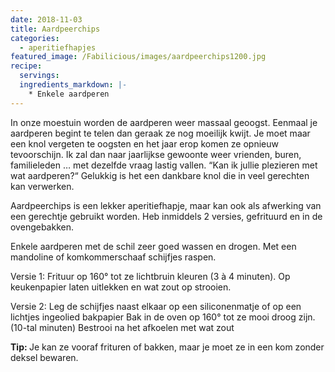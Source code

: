 ```yaml
---
date: 2018-11-03
title: Aardpeerchips
categories:
  - aperitiefhapjes
featured_image: /Fabilicious/images/aardpeerchips1200.jpg
recipe:
  servings: 
  ingredients_markdown: |-
    * Enkele aardperen
---
```

In onze moestuin worden de aardperen weer massaal geoogst.
Eenmaal je aardperen begint te telen dan geraak ze nog moeilijk kwijt.
Je moet maar een knol vergeten te oogsten en het jaar erop komen ze opnieuw tevoorschijn.
Ik zal dan naar jaarlijkse gewoonte weer vrienden, buren, familieleden … met dezelfde 
vraag lastig vallen. “Kan ik jullie plezieren met wat aardperen?“
Gelukkig is het een dankbare knol die in veel gerechten kan verwerken.

Aardpeerchips is een lekker aperitiefhapje, maar kan ook als afwerking van een gerechtje gebruikt worden.
Heb inmiddels 2 versies, gefrituurd en in de ovengebakken.
<!--more-->

Enkele aardperen met de schil zeer goed wassen en drogen.
Met een mandoline of komkommerschaaf schijfjes raspen.

Versie 1:Frituur op 160° tot ze lichtbruin kleuren (3 à 4 minuten).Op keukenpapier laten uitlekken en wat zout op strooien.Versie 2:Leg de schijfjes naast elkaar op een siliconenmatje of op een lichtjes ingeolied  bakpapier Bak in de oven op 160° tot ze mooi droog zijn. (10-tal minuten)Bestrooi na het afkoelen met wat zout


<b>Tip: </b>
Je kan ze vooraf frituren of bakken, maar je moet ze in een kom zonder deksel bewaren.
